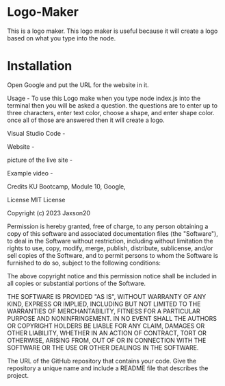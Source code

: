 # Logo-Maker
This is a logo maker. This logo maker is useful because it will create a logo based on what you type into the node. 

# Installation  
Open Google and put the URL for the website in it.

Usage - To use this Logo make when you type node index.js into the terminal then you will be asked a question. the questions are to enter up to three characters, enter text color, choose a shape, and enter shape color. once all of those are answered then it will create a logo. 

Visual Studio Code - 

Website - 

picture of the live site - 

Example video -

Credits KU Bootcamp, Module 10, Google,

License MIT License

Copyright (c) 2023 Jaxson20

Permission is hereby granted, free of charge, to any person obtaining a copy of this software and associated documentation files (the "Software"), to deal in the Software without restriction, including without limitation the rights to use, copy, modify, merge, publish, distribute, sublicense, and/or sell copies of the Software, and to permit persons to whom the Software is furnished to do so, subject to the following conditions:

The above copyright notice and this permission notice shall be included in all copies or substantial portions of the Software.

THE SOFTWARE IS PROVIDED "AS IS", WITHOUT WARRANTY OF ANY KIND, EXPRESS OR IMPLIED, INCLUDING BUT NOT LIMITED TO THE WARRANTIES OF MERCHANTABILITY, FITNESS FOR A PARTICULAR PURPOSE AND NONINFRINGEMENT. IN NO EVENT SHALL THE AUTHORS OR COPYRIGHT HOLDERS BE LIABLE FOR ANY CLAIM, DAMAGES OR OTHER LIABILITY, WHETHER IN AN ACTION OF CONTRACT, TORT OR OTHERWISE, ARISING FROM, OUT OF OR IN CONNECTION WITH THE SOFTWARE OR THE USE OR OTHER DEALINGS IN THE SOFTWARE.

The URL of the GitHub repository that contains your code. Give the repository a unique name and include a README file that describes the project.
